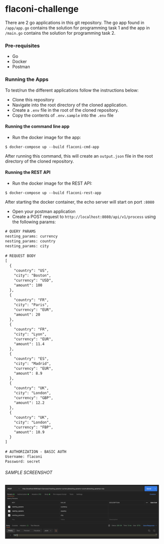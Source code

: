 # flaconi-challenge

There are 2 go applications in this git repository. The go app found in `/app/app.go` contains the solution for programming task 1 and the app in `/main.go` contains the solution for programming task 2.

### Pre-requisites
- Go
- Docker
- Postman

### Running the Apps

To test/run the different applications follow the instructions below:

- Clone this repository
- Navigate into the root directory of the cloned application.
- Create a `.env` file in the root of the cloned repository.
- Copy the contents of `.env.sample` into the `.env` file 

#### Running the command line app
- Run the docker image for the app:
```
$ docker-compose up --build flaconi-cmd-app
```

After running this command, this will create an `output.json` file in the root directory of the cloned repository.

#### Running the REST API
- Run the docker image for the REST API:
```
$ docker-compose up --build flaconi-rest-app
```

After starting the docker container, the echo server will start on port `:8080`
- Open your postman application
- Create a POST request to `http://localhost:8080/api/v1/process` using the following params:
```
# QUERY PARAMS
nesting_params: currency
nesting_params: country
nesting_params: city

# REQUEST BODY
[
  {
    "country": "US",
    "city": "Boston",
    "currency": "USD",
    "amount": 100
  },
  {
    "country": "FR",
    "city": "Paris",
    "currency": "EUR",
    "amount": 20
  },
  {
    "country": "FR",
    "city": "Lyon",
    "currency": "EUR",
    "amount": 11.4
  },
  {
    "country": "ES",
    "city": "Madrid",
    "currency": "EUR",
    "amount": 8.9
  },
  {
    "country": "UK",
    "city": "London",
    "currency": "GBP",
    "amount": 12.2
  },
  {
    "country": "UK",
    "city": "London",
    "currency": "FBP",
    "amount": 10.9
  }
]

# AUTHORIZATION - BASIC AUTH
Username: flaconi
Password: secret
```

###### SAMPLE SCREENSHOT

![Sample postman screenshot](./docs/postman.png "Sample postman screenshot")
